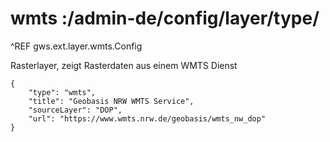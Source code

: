 # wmts :/admin-de/config/layer/type/

^REF gws.ext.layer.wmts.Config

Rasterlayer, zeigt Rasterdaten aus einem WMTS Dienst

    {
        "type": "wmts",
        "title": "Geobasis NRW WMTS Service",
        "sourceLayer": "DOP",
        "url": "https://www.wmts.nrw.de/geobasis/wmts_nw_dop"
    }
